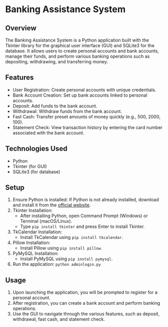 # Banking Assistance System

## Overview
The Banking Assistance System is a Python application built with the Tkinter library for the graphical user interface (GUI) and SQLite3 for the database. It allows users to create personal accounts and bank accounts, manage their funds, and perform various banking operations such as depositing, withdrawing, and transferring money.

## Features
- User Registration: Create personal accounts with unique credentials.
- Bank Account Creation: Set up bank accounts linked to personal accounts.
- Deposit: Add funds to the bank account.
- Withdrawal: Withdraw funds from the bank account.
- Fast Cash: Transfer preset amounts of money quickly (e.g., 500, 2000, 100).
- Statement Check: View transaction history by entering the card number associated with the bank account.

## Technologies Used
- Python
- Tkinter (for GUI)
- SQLite3 (for database)

## Setup
1. Ensure Python is installed: If Python is not already installed, download and install it from the [official website](https://www.python.org/).
2. Tkinter Installation:
   - After installing Python, open Command Prompt (Windows) or Terminal (macOS/Linux).
   - Type `pip install tkinter` and press Enter to install Tkinter.
3. TkCalendar Installation:
   - Install TkCalendar using `pip install tkcalendar`.
4. Pillow Installation:
   - Install Pillow using `pip install pillow`.
5. PyMySQL Installation:
   - Install PyMySQL using `pip install pymysql`.
6. Run the application: `python adminlogin.py`

## Usage
1. Upon launching the application, you will be prompted to register for a personal account.
2. After registration, you can create a bank account and perform banking operations.
3. Use the GUI to navigate through the various features, such as deposit, withdrawal, fast cash, and statement check.


